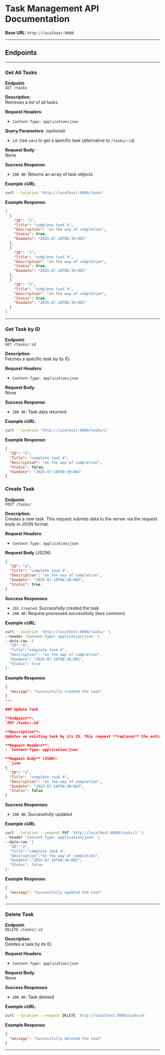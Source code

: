 # Task Management API Documentation

**Base URL:** `http://localhost:8080`

---

## Endpoints

---

###  Get All Tasks

**Endpoint**:  
`GET /tasks`

**Description**:  
Retrieves a list of all tasks.

**Request Headers**:
- `Content-Type: application/json`

**Query Parameters**: *(optional)*  
- `id`: Use `id=1` to get a specific task (alternative to `/tasks/:id`)

**Request Body**:  
None

**Success Response**:
- `200 OK`: Returns an array of task objects

**Example cURL**:
```bash
curl --location 'http://localhost:8080/tasks'
```

**Example Response**:
```json
[
  {
    "ID": "2",
    "Title": "complete task 4",
    "Description": "on the way of completion",
    "Status": true,
    "Duedate": "2025-07-18T08:30:00Z"
  },
  {
    "ID": "1",
    "Title": "complete task 4",
    "Description": "on the way of completion",
    "Status": true,
    "Duedate": "2025-07-18T08:30:00Z"
  },
  {
    "ID": "3",
    "Title": "complete task 4",
    "Description": "on the way of completion",
    "Status": true,
    "Duedate": "2025-07-18T08:30:00Z"
  }
]
```

---

###  Get Task by ID

**Endpoint**:  
`GET /tasks/:id`

**Description**:  
Fetches a specific task by its ID.

**Request Headers**:
- `Content-Type: application/json`

**Request Body**:  
None

**Success Response**:
- `200 OK`: Task data returned

**Example cURL**:
```bash
curl --location 'http://localhost:8080/tasks/2'
```

**Example Response**:
```json
{
  "ID": "2",
  "Title": "complete task 4",
  "Description": "on the way of completion",
  "Status": false,
  "Duedate": "2025-07-18T08:30:00Z"
}
```
### Create Task

**Endpoint**:  
`POST /tasks/`

**Description**:  
Creates a new task. This request submits data to the server via the request body in JSON format.

**Request Headers**:
- `Content-Type: application/json`

**Request Body** (JSON):
```json
{
  "ID": "4",
  "Title": "complete task 4",
  "Description": "on the way of completion",
  "Duedate": "2025-07-18T08:30:00Z",
  "Status": true
}
```

**Success Responses**:
- `201 Created`: Successfully created the task
- `200 OK`: Request processed successfully (less common)

**Example cURL**:
```bash
curl --location 'http://localhost:8080/tasks/' \
--header 'Content-Type: application/json' \
--data-raw '{
  "ID":"4",
  "Title":"complete task 4",
  "Description": "on the way of completion",
  "Duedate": "2025-07-18T08:30:00Z",
  "Status": true
}'
```

**Example Response**:
```json
{
  "message": "Successfully created the task"
}
---

### Update Task

**Endpoint**:  
`PUT /tasks/:id`

**Description**:  
Updates an existing task by its ID. This request **replaces** the entire task object.

**Request Headers**:
- `Content-Type: application/json`

**Request Body** (JSON):
```json
{
  "ID": "2",
  "Title": "complete task 4",
  "Description": "on the way of completion",
  "Duedate": "2025-07-18T08:30:00Z",
  "Status": false
}
```

**Success Responses**:
- `200 OK`: Successfully updated

**Example cURL**:
```bash
curl --location --request PUT 'http://localhost:8080/tasks/2' \
--header 'Content-Type: application/json' \
--data-raw '{
  "ID":"2",
  "Title":"complete task 4",
  "Description":"on the way of completion",
  "Duedate":"2025-07-18T08:30:00Z",
  "Status": false
}'
```

**Example Response**:
```json
{
  "message": "Successfully updated the task"
}
```

---

###  Delete Task

**Endpoint**:  
`DELETE /tasks/:id`

**Description**:  
Deletes a task by its ID.

**Request Headers**:
- `Content-Type: application/json`

**Request Body**:  
None

**Success Responses**:
- `200 OK`: Task deleted

**Example cURL**:
```bash
curl --location --request DELETE 'http://localhost:8080/tasks/4'
```

**Example Response**:
```json
{
  "message": "Successfully deleted the task"
}
```

---
